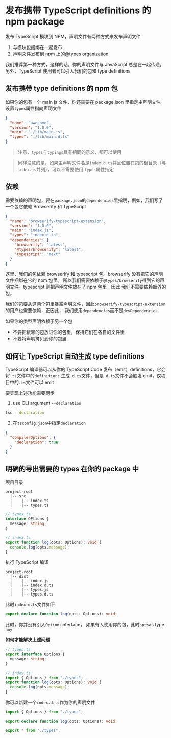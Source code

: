 # 发布携带 TypeScript definitions 的 npm package

发布 TypeScript 模块到 NPM，声明文件有两种方式来发布声明文件

1. 与模块包捆绑在一起发布
2. 声明文件发布到 npm 上的[@types organization](https://www.npmjs.com/~types)

我们推荐第一种方式，这样的话，你的声明文件与 JavaScript 总是在一起传递。
另外，TypeScript 使用者可以引入我们的包和 type definitions

## 发布携带 type definitions 的 npm 包

如果你的包有一个 main js 文件，你还需要在 package.json 里指定主声明文件。设置`types`属性指向声明文件

```json
{
  "name": "awesome",
  "version": "1.0.0",
  "main": "./lib/main.js",
  "types": "./lib/main.d.ts"
}
```

> 注意，`types`与`typings`具有相同的意义，都可以使用

> 同样注意的是，如果主声明文件名是`index.d.ts`并且位置在包的根目录（与 `index.js`并列），可以不需要使用
> `types`属性指定

## 依赖

需要依赖的声明包，要在`package.json`的`dependencies`里指明，例如，我们写了一个包它依赖 Browserify 和 TypeScript

```json
{
  "name": "browserify-typescript-extension",
  "version": "1.0.0",
  "main": "index.js",
  "types": "index.d.ts",
  "dependencies": {
    "browserify": "latest",
    "@types/browserify": "latest",
    "typescript": "next"
  }
}
```

这里，我们的包依赖 browserify 和 typescript 包。browserify 没有把它的声明文件捆绑在它的 npm 包里。
所以我们需要依赖于`@types/browserify`得到它的声明文件。typescript 则把声明文件放在了 npm 包里，因此
我们不需要依赖额外的包。

我们的包要从这两个包里暴露声明文件，因此`browserify-typescript-extension`的用户也需要依赖，正因此，
我们使用`dependencies`而不是`devDependencies`

如果你的类型声明依赖于另一个包

- 不要把依赖的包放进你的包里，保持它们在各自的文件里
- 不要将声明拷贝到你的包里

## 如何让 TypeScript 自动生成 type definitions

TypeScript 编译器可以从你的 TypeScript Code 发布（emit）definitions，它会将`.ts`文件中的`definitions`
生成`.d.ts`文件，但是`.d.ts`文件不会触发 emit，仅项目中的`.ts`文件可以 emit

要实现上述功能需要两步

1. use CLI argument `--declaration`

```bash
tsc --declaration
```

2. 在`tsconfig.json`中指定`declaration`

```json
{
  "compilerOptions": {
    "declaration": true
  }
}
```

## 明确的导出需要的 types 在你的 package 中

项目目录

```
project-root
  |-- src
  |    |-- index.ts
  |    |-- types.ts
```

```typescript
// types.ts
interface OPtions {
  message: string;
}
```

```typescript
// index.ts
export function log(opts: Options): void {
  console.log(opts.message);
}
```

执行 TypeScript 编译

```
project-root
  |-- dist
  |    |-- index.js
  |    |-- index.d.ts
  |    |-- types.js
  |    |-- types.d.ts
```

此时`index.d.ts`文件如下

```typescript
export declare function log(opts: Options): void;
```

此时，你并没有引入`Options`interface， 如果有人使用你的包，此时`opts`as type `any`

**如何才能解决上述问题**

```typescript
// types.ts
export interface Options {
  message: string;
}
```

```typescript
// index.ts
import { Options } from "./types";
export function log(opts: Options): void {
  console.log(opts.message);
}
```

你可以新建一个`index.d.ts`作为你的声明文件

```typescript
import { Options } from "./types";

export declare function log(opts: Options): void;

export * from "./types";
```
